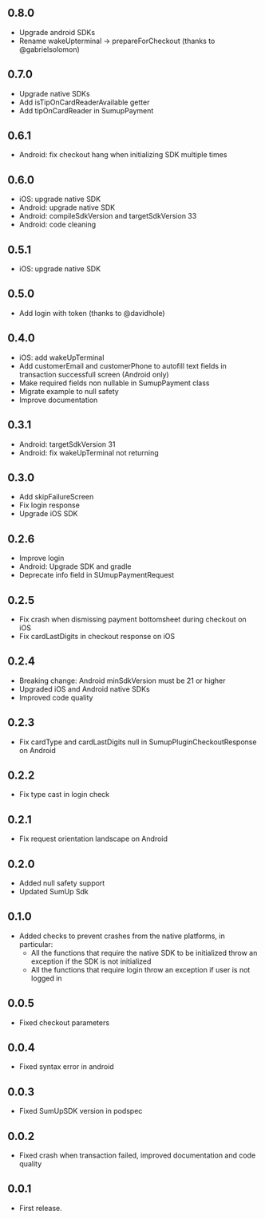 ## 0.8.0

* Upgrade android SDKs
* Rename wakeUpterminal -> prepareForCheckout (thanks to @gabrielsolomon)

## 0.7.0

* Upgrade native SDKs
* Add isTipOnCardReaderAvailable getter
* Add tipOnCardReader in SumupPayment

## 0.6.1

* Android: fix checkout hang when initializing SDK multiple times

## 0.6.0

* iOS: upgrade native SDK
* Android: upgrade native SDK
* Android: compileSdkVersion and targetSdkVersion 33
* Android: code cleaning

## 0.5.1

* iOS: upgrade native SDK

## 0.5.0

* Add login with token (thanks to @davidhole)

## 0.4.0

* iOS: add wakeUpTerminal
* Add customerEmail and customerPhone to autofill text fields in transaction successfull screen (Android only)
* Make required fields non nullable in SumupPayment class
* Migrate example to null safety
* Improve documentation

## 0.3.1

* Android: targetSdkVersion 31
* Android: fix wakeUpTerminal not returning

## 0.3.0

* Add skipFailureScreen
* Fix login response
* Upgrade iOS SDK

## 0.2.6

* Improve login
* Android: Upgrade SDK and gradle
* Deprecate info field in SUmupPaymentRequest 

## 0.2.5

* Fix crash when dismissing payment bottomsheet during checkout on iOS
* Fix cardLastDigits in checkout response on iOS

## 0.2.4

* Breaking change: Android minSdkVersion must be 21 or higher
* Upgraded iOS and Android native SDKs
* Improved code quality

## 0.2.3

* Fix cardType and cardLastDigits null in SumupPluginCheckoutResponse on Android

## 0.2.2

* Fix type cast in login check

## 0.2.1

* Fix request orientation landscape on Android

## 0.2.0

* Added null safety support
* Updated SumUp Sdk

## 0.1.0

* Added checks to prevent crashes from the native platforms, in particular:
    * All the functions that require the native SDK to be initialized throw an exception if the SDK is not initialized
    * All the functions that require login throw an exception if user is not logged in

## 0.0.5

* Fixed checkout parameters

## 0.0.4

* Fixed syntax error in android

## 0.0.3

* Fixed SumUpSDK version in podspec

## 0.0.2

* Fixed crash when transaction failed, improved documentation and code quality

## 0.0.1

* First release.
